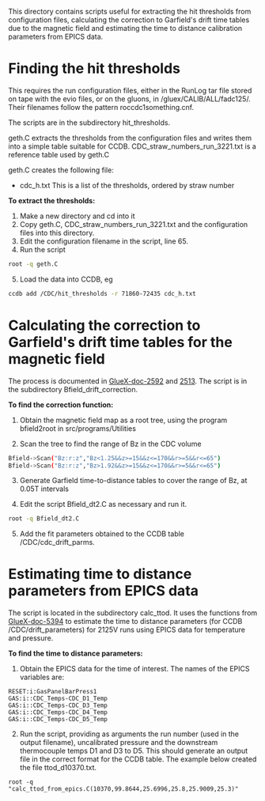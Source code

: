 This directory contains scripts useful for extracting the hit thresholds from configuration files, calculating the correction to Garfield's drift time tables due to the magnetic field and estimating the time to distance calibration parameters from EPICS data.

# Finding the hit thresholds 

This requires the run configuration files, either in the RunLog tar file stored on tape with the evio files, or on the gluons, in /gluex/CALIB/ALL/fadc125/.  Their filenames follow the pattern roccdc1something.cnf.

The scripts are in the subdirectory hit_thresholds.

geth.C extracts the thresholds from the configuration files and writes them into a simple table suitable for CCDB.
CDC\_straw\_numbers\_run\_3221.txt is a reference table used by geth.C

geth.C creates the following file:
- cdc_h.txt  This is a list of the thresholds, ordered by straw number


**To extract the thresholds:**

1. Make a new directory and cd into it
2. Copy geth.C, CDC\_straw\_numbers\_run\_3221.txt and the configuration files into this directory.  
3. Edit the configuration filename in the script, line 65.
4. Run the script 
```sh
root -q geth.C 
```
5. Load the data into CCDB, eg
```sh
ccdb add /CDC/hit_thresholds -r 71860-72435 cdc_h.txt
```


# Calculating the correction to Garfield's drift time tables for the magnetic field

The process is documented in [GlueX-doc-2592](https://halldweb.jlab.org/doc-private/DocDB/ShowDocument?docid=2592) and [2513](https://halldweb.jlab.org/doc-private/DocDB/ShowDocument?docid=2513).
The script is in the subdirectory Bfield\_drift\_correction.

**To find the correction function:**

1. Obtain the magnetic field map as a root tree, using the program bfield2root in src/programs/Utilities

2. Scan the tree to find the range of Bz in the CDC volume 

```sh
Bfield->Scan("Bz:r:z","Bz<1.25&&z>=15&&z<=170&&r>=5&&r<=65")
Bfield->Scan("Bz:r:z","Bz>1.92&&z>=15&&z<=170&&r>=5&&r<=65")
```

3. Generate Garfield time-to-distance tables to cover the range of Bz, at 0.05T intervals 

4. Edit the script Bfield_dt2.C as necessary and run it.  
```sh
root -q Bfield_dt2.C
```

5. Add the fit parameters obtained to the CCDB table /CDC/cdc\_drift\_parms.


# Estimating time to distance parameters from EPICS data

The script is located in the subdirectory calc_ttod.  It uses the functions from [GlueX-doc-5394](https://halldweb.jlab.org/doc-private/DocDB/ShowDocument?docid=5394) to estimate the time to distance parameters (for CCDB /CDC/drift\_parameters) for 2125V runs using EPICS data for temperature and pressure.

**To find the time to distance parameters:**

1. Obtain the EPICS data for the time of interest.  The names of the EPICS variables are:
```
RESET:i:GasPanelBarPress1
GAS:i::CDC_Temps-CDC_D1_Temp
GAS:i::CDC_Temps-CDC_D3_Temp
GAS:i::CDC_Temps-CDC_D4_Temp
GAS:i::CDC_Temps-CDC_D5_Temp
```

2. Run the script, providing as arguments the run number (used in the output filename), uncalibrated pressure and the downstream thermocouple temps D1 and D3 to D5.  This should generate an output file in the correct format for the CCDB table.  The example below created the file ttod_d10370.txt.

```
root -q "calc_ttod_from_epics.C(10370,99.8644,25.6996,25.8,25.9009,25.3)"
```
